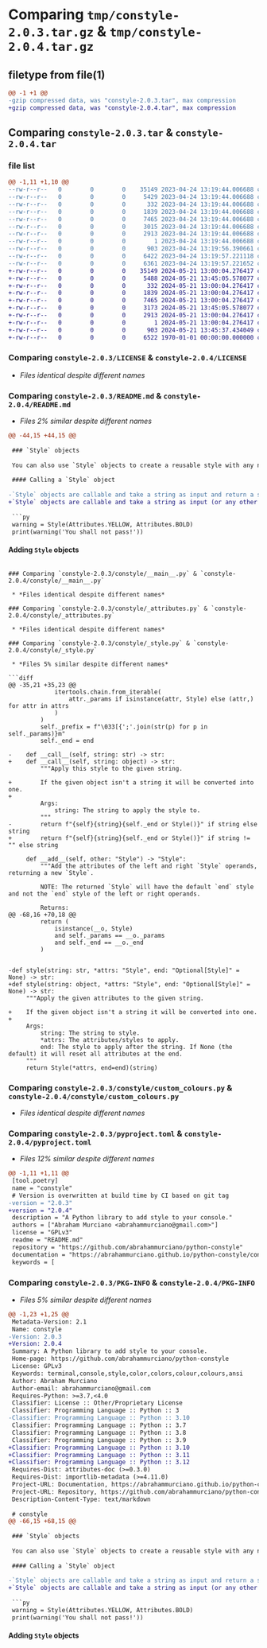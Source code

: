 # Comparing `tmp/constyle-2.0.3.tar.gz` & `tmp/constyle-2.0.4.tar.gz`

## filetype from file(1)

```diff
@@ -1 +1 @@
-gzip compressed data, was "constyle-2.0.3.tar", max compression
+gzip compressed data, was "constyle-2.0.4.tar", max compression
```

## Comparing `constyle-2.0.3.tar` & `constyle-2.0.4.tar`

### file list

```diff
@@ -1,11 +1,10 @@
--rw-r--r--   0        0        0    35149 2023-04-24 13:19:44.006688 constyle-2.0.3/LICENSE
--rw-r--r--   0        0        0     5429 2023-04-24 13:19:44.006688 constyle-2.0.3/README.md
--rw-r--r--   0        0        0      332 2023-04-24 13:19:44.006688 constyle-2.0.3/constyle/__init__.py
--rw-r--r--   0        0        0     1839 2023-04-24 13:19:44.006688 constyle-2.0.3/constyle/__main__.py
--rw-r--r--   0        0        0     7465 2023-04-24 13:19:44.006688 constyle-2.0.3/constyle/_attributes.py
--rw-r--r--   0        0        0     3015 2023-04-24 13:19:44.006688 constyle-2.0.3/constyle/_style.py
--rw-r--r--   0        0        0     2913 2023-04-24 13:19:44.006688 constyle-2.0.3/constyle/custom_colours.py
--rw-r--r--   0        0        0        1 2023-04-24 13:19:44.006688 constyle-2.0.3/constyle/py.typed
--rw-r--r--   0        0        0      903 2023-04-24 13:19:56.390661 constyle-2.0.3/pyproject.toml
--rw-r--r--   0        0        0     6422 2023-04-24 13:19:57.221118 constyle-2.0.3/setup.py
--rw-r--r--   0        0        0     6361 2023-04-24 13:19:57.221652 constyle-2.0.3/PKG-INFO
+-rw-r--r--   0        0        0    35149 2024-05-21 13:00:04.276417 constyle-2.0.4/LICENSE
+-rw-r--r--   0        0        0     5488 2024-05-21 13:45:05.578077 constyle-2.0.4/README.md
+-rw-r--r--   0        0        0      332 2024-05-21 13:00:04.276417 constyle-2.0.4/constyle/__init__.py
+-rw-r--r--   0        0        0     1839 2024-05-21 13:00:04.276417 constyle-2.0.4/constyle/__main__.py
+-rw-r--r--   0        0        0     7465 2024-05-21 13:00:04.276417 constyle-2.0.4/constyle/_attributes.py
+-rw-r--r--   0        0        0     3173 2024-05-21 13:45:05.578077 constyle-2.0.4/constyle/_style.py
+-rw-r--r--   0        0        0     2913 2024-05-21 13:00:04.276417 constyle-2.0.4/constyle/custom_colours.py
+-rw-r--r--   0        0        0        1 2024-05-21 13:00:04.276417 constyle-2.0.4/constyle/py.typed
+-rw-r--r--   0        0        0      903 2024-05-21 13:45:37.434049 constyle-2.0.4/pyproject.toml
+-rw-r--r--   0        0        0     6522 1970-01-01 00:00:00.000000 constyle-2.0.4/PKG-INFO
```

### Comparing `constyle-2.0.3/LICENSE` & `constyle-2.0.4/LICENSE`

 * *Files identical despite different names*

### Comparing `constyle-2.0.3/README.md` & `constyle-2.0.4/README.md`

 * *Files 2% similar despite different names*

```diff
@@ -44,15 +44,15 @@
 
 ### `Style` objects
 
 You can also use `Style` objects to create a reusable style with any number of attributes.
 
 #### Calling a `Style` object
 
-`Style` objects are callable and take a string as input and return a styled string.
+`Style` objects are callable and take a string as input (or any other object, which will be converted to a string) and return a styled string.
 
 ```py
 warning = Style(Attributes.YELLOW, Attributes.BOLD)
 print(warning('You shall not pass!'))
 ```
 
 #### Adding `Style` objects
```

### Comparing `constyle-2.0.3/constyle/__main__.py` & `constyle-2.0.4/constyle/__main__.py`

 * *Files identical despite different names*

### Comparing `constyle-2.0.3/constyle/_attributes.py` & `constyle-2.0.4/constyle/_attributes.py`

 * *Files identical despite different names*

### Comparing `constyle-2.0.3/constyle/_style.py` & `constyle-2.0.4/constyle/_style.py`

 * *Files 5% similar despite different names*

```diff
@@ -35,21 +35,23 @@
             itertools.chain.from_iterable(
                 attr._params if isinstance(attr, Style) else (attr,) for attr in attrs
             )
         )
         self._prefix = f"\033[{';'.join(str(p) for p in self._params)}m"
         self._end = end
 
-    def __call__(self, string: str) -> str:
+    def __call__(self, string: object) -> str:
         """Apply this style to the given string.
 
+        If the given object isn't a string it will be converted into one.
+
         Args:
             string: The string to apply the style to.
         """
-        return f"{self}{string}{self._end or Style()}" if string else string
+        return f"{self}{string}{self._end or Style()}" if string != "" else string
 
     def __add__(self, other: "Style") -> "Style":
         """Add the attributes of the left and right `Style` operands, returning a new `Style`.
 
         NOTE: The returned `Style` will have the default `end` style and not the `end` style of the left or right operands.
 
         Returns:
@@ -68,16 +70,18 @@
         return (
             isinstance(__o, Style)
             and self._params == __o._params
             and self._end == __o._end
         )
 
 
-def style(string: str, *attrs: "Style", end: "Optional[Style]" = None) -> str:
+def style(string: object, *attrs: "Style", end: "Optional[Style]" = None) -> str:
     """Apply the given attributes to the given string.
 
+    If the given object isn't a string it will be converted into one.
+
     Args:
         string: The string to style.
         *attrs: The attributes/styles to apply.
         end: The style to apply after the string. If None (the default) it will reset all attributes at the end.
     """
     return Style(*attrs, end=end)(string)
```

### Comparing `constyle-2.0.3/constyle/custom_colours.py` & `constyle-2.0.4/constyle/custom_colours.py`

 * *Files identical despite different names*

### Comparing `constyle-2.0.3/pyproject.toml` & `constyle-2.0.4/pyproject.toml`

 * *Files 12% similar despite different names*

```diff
@@ -1,11 +1,11 @@
 [tool.poetry]
 name = "constyle"
 # Version is overwritten at build time by CI based on git tag
-version = "2.0.3"
+version = "2.0.4"
 description = "A Python library to add style to your console."
 authors = ["Abraham Murciano <abrahammurciano@gmail.com>"]
 license = "GPLv3"
 readme = "README.md"
 repository = "https://github.com/abrahammurciano/python-constyle"
 documentation = "https://abrahammurciano.github.io/python-constyle/constyle"
 keywords = [
```

### Comparing `constyle-2.0.3/PKG-INFO` & `constyle-2.0.4/PKG-INFO`

 * *Files 5% similar despite different names*

```diff
@@ -1,23 +1,25 @@
 Metadata-Version: 2.1
 Name: constyle
-Version: 2.0.3
+Version: 2.0.4
 Summary: A Python library to add style to your console.
 Home-page: https://github.com/abrahammurciano/python-constyle
 License: GPLv3
 Keywords: terminal,console,style,color,colors,colour,colours,ansi
 Author: Abraham Murciano
 Author-email: abrahammurciano@gmail.com
 Requires-Python: >=3.7,<4.0
 Classifier: License :: Other/Proprietary License
 Classifier: Programming Language :: Python :: 3
-Classifier: Programming Language :: Python :: 3.10
 Classifier: Programming Language :: Python :: 3.7
 Classifier: Programming Language :: Python :: 3.8
 Classifier: Programming Language :: Python :: 3.9
+Classifier: Programming Language :: Python :: 3.10
+Classifier: Programming Language :: Python :: 3.11
+Classifier: Programming Language :: Python :: 3.12
 Requires-Dist: attributes-doc (>=0.3.0)
 Requires-Dist: importlib-metadata (>=4.11.0)
 Project-URL: Documentation, https://abrahammurciano.github.io/python-constyle/constyle
 Project-URL: Repository, https://github.com/abrahammurciano/python-constyle
 Description-Content-Type: text/markdown
 
 # constyle
@@ -66,15 +68,15 @@
 
 ### `Style` objects
 
 You can also use `Style` objects to create a reusable style with any number of attributes.
 
 #### Calling a `Style` object
 
-`Style` objects are callable and take a string as input and return a styled string.
+`Style` objects are callable and take a string as input (or any other object, which will be converted to a string) and return a styled string.
 
 ```py
 warning = Style(Attributes.YELLOW, Attributes.BOLD)
 print(warning('You shall not pass!'))
 ```
 
 #### Adding `Style` objects
```

